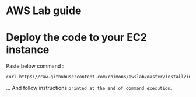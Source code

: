 # AWS Lab guide

# Deploy the code to your EC2 instance
Paste below command : 
```bash
curl https://raw.githubusercontent.com/chimons/awslab/master/install/install.sh | sudo bash
```

... And follow instructions `printed at the end of command execution`.
